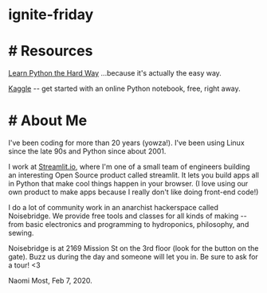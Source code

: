 # ignite-friday

# # Resources 

[Learn Python the Hard Way](https://learnpythonthehardway.org/python3/)  ...because it's actually the easy way.

[Kaggle](https://www.kaggle.com/) -- get started with an online Python notebook, free, right away.


# # About Me

I've been coding for more than 20 years (yowza!).  I've been using Linux since the late 90s and Python since about 2001.

I work at [Streamlit.io](streamlit.io), where I'm one of a small team of engineers building an interesting Open Source product called streamlit.  It lets you build apps all in Python that make cool things happen in your browser.  (I love using our own product to make apps because I really don't like doing front-end code!)

I do a lot of community work in an anarchist hackerspace called Noisebridge.  We provide free tools and classes for all kinds of making -- from basic electronics and programming to hydroponics, philosophy, and sewing.  

Noisebridge is at 2169 Mission St on the 3rd floor (look for the button on the gate).  Buzz us during the day and someone will let you in.  Be sure to ask for a tour!  <3 

Naomi Most, Feb 7, 2020.
